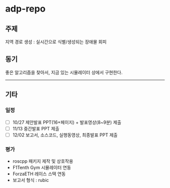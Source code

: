 # adp-repo

## 주제

지역 경로 생성 : 실시간으로 식별/생성되는 장애물 회피

## 동기

좋은 알고리즘을 찾아서, 지금 있는 시뮬레이터 상에서 구현한다.

---

## 기타

### 일정

- [ ] 10/27 제안발표 PPT(16+페이지) + 발표영상(8~9분) 제출
- [ ] 11/13 중간발표 PPT 제출
- [ ] 12/02 보고서, 소스코드, 실행동영상, 최종발표 PPT 제출

### 평가

- roscpp 패키지 제작 및 상호작용
- F1Tenth Gym 시뮬레이터 연동
- ForzaETH 레이스 스택 연동
- 보고서 형식 : rubic
